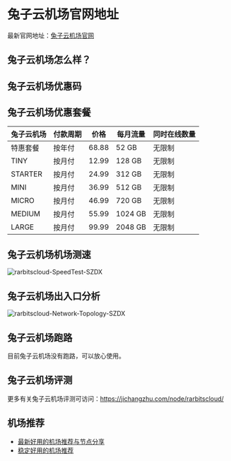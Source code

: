 # 兔子云机场官网地址
最新官网地址：[兔子云机场官网](https://jcz.affxc.com/rarbitscloud/)

## 兔子云机场怎么样？


## 兔子云机场优惠码


## 兔子云机场优惠套餐

| 兔子云机场     | 付款周期 | 价格    | 每月流量    | 同时在线数量 |
|---------|------|-------|---------|--------|
| 特惠套餐    | 按年付  | 68.88 | 52 GB   | 无限制    |
| TINY    | 按月付  | 12.99 | 128 GB  | 无限制    |
| STARTER | 按月付  | 24.99 | 312 GB  | 无限制    |
| MINI    | 按月付  | 36.99 | 512 GB  | 无限制    |
| MICRO   | 按月付  | 46.99 | 720 GB  | 无限制    |
| MEDIUM  | 按月付  | 55.99 | 1024 GB | 无限制    |
| LARGE   | 按月付  | 99.99 | 2048 GB | 无限制    |

## 兔子云机场机场测速

![rarbitscloud-SpeedTest-SZDX](https://github.com/jichangzhu/RarbitsCloud/assets/152512496/d302f515-a618-44dd-8d8f-3eda3b81eee7)

## 兔子云机场出入口分析

![rarbitscloud-Network-Topology-SZDX](https://github.com/jichangzhu/RarbitsCloud/assets/152512496/50f0389d-eaa4-4d01-a1da-e6a158e7f58c)

## 兔子云机场跑路
目前兔子云机场没有跑路，可以放心使用。

## 兔子云机场评测
更多有关兔子云机场评测可访问：https://jichangzhu.com/node/rarbitscloud/

## 机场推荐
 - [最新好用的机场推荐与节点分享](https://github.com/jichangzhu/JichangTuijian)
 - [稳定好用的机场推荐](https://jichangzhu.com/node/?utm_source=github&utm_medium=jichangzhu-details)
